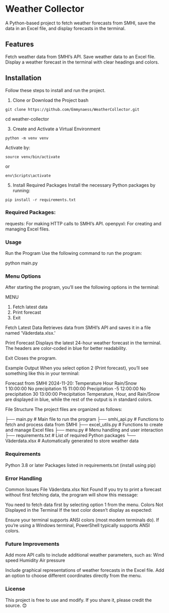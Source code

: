 # Weather Collector
A Python-based project to fetch weather forecasts from SMHI, save the data in an Excel file, and display forecasts in the terminal.

## Features
Fetch weather data from SMHI’s API.
Save weather data to an Excel file.
Display a weather forecast in the terminal with clear headings and colors.

## Installation
Follow these steps to install and run the project.

1. Clone or Download the Project
bash

```git clone https://github.com/Emmynaess/WeatherCollector.git```

cd weather-collector

3. Create and Activate a Virtual Environment
 
```python -m venv venv```

Activate by:

```source venv/bin/activate```

or

```env\Scripts\activate```

5. Install Required Packages
Install the necessary Python packages by running:

```pip install -r requirements.txt```

### Required Packages:
requests: For making HTTP calls to SMHI’s API.
openpyxl: For creating and managing Excel files.

### Usage
Run the Program
Use the following command to run the program:

python main.py

### Menu Options
After starting the program, you’ll see the following options in the terminal:


MENU
1. Fetch latest data
2. Print forecast
9. Exit

Fetch Latest Data
Retrieves data from SMHI’s API and saves it in a file named 'Väderdata.xlsx.'

Print Forecast
Displays the latest 24-hour weather forecast in the terminal. The headers are color-coded in blue for better readability.

Exit
Closes the program.

Example Output
When you select option 2 (Print forecast), you’ll see something like this in your terminal:

Forecast from SMHI 2024-11-20:
Temperature      Hour            Rain/Snow      
1                10:00:00        No precipitation
15               11:00:00        Precipitation
-5               12:00:00        No precipitation
30               13:00:00        Precipitation
Temperature, Hour, and Rain/Snow are displayed in blue, while the rest of the output is in standard colors.

File Structure
The project files are organized as follows:

├── main.py                # Main file to run the program
├── smhi_api.py            # Functions to fetch and process data from SMHI
├── excel_utils.py         # Functions to create and manage Excel files
├── menu.py                # Menu handling and user interaction
├── requirements.txt       # List of required Python packages
└── Väderdata.xlsx         # Automatically generated to store weather data

### Requirements
Python 3.8 or later
Packages listed in requirements.txt (install using pip)


### Error Handling
Common Issues
File Väderdata.xlsx Not Found
If you try to print a forecast without first fetching data, the program will show this message:

You need to fetch data first by selecting option 1 from the menu.
Colors Not Displayed in the Terminal
If the text color doesn’t display as expected:

Ensure your terminal supports ANSI colors (most modern terminals do).
If you’re using a Windows terminal, PowerShell typically supports ANSI colors.


### Future Improvements
Add more API calls to include additional weather parameters, such as:
Wind speed
Humidity
Air pressure

Include graphical representations of weather forecasts in the Excel file.
Add an option to choose different coordinates directly from the menu.


### License
This project is free to use and modify. If you share it, please credit the source. 😊
